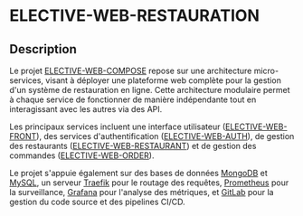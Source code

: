 # ELECTIVE-WEB-RESTAURATION

## Description
Le projet [ELECTIVE-WEB-COMPOSE](https://github.com/AlexandrePereon/ELECTIVE-WEB-COMPOSE) repose sur une architecture micro-services, visant à déployer une plateforme web complète pour la gestion d'un système de restauration en ligne. Cette architecture modulaire permet à chaque service de fonctionner de manière indépendante tout en interagissant avec les autres via des API. 

Les principaux services incluent une interface utilisateur ([ELECTIVE-WEB-FRONT](https://github.com/AlexandrePereon/ELECTIVE-WEB-FRONT)), des services d'authentification ([ELECTIVE-WEB-AUTH](https://github.com/AlexandrePereon/ELECTIVE-WEB-AUTH)), de gestion des restaurants ([ELECTIVE-WEB-RESTAURANT](https://github.com/AlexandrePereon/ELECTIVE-WEB-RESTAURANT)) et de gestion des commandes ([ELECTIVE-WEB-ORDER](https://github.com/AlexandrePereon/ELECTIVE-WEB-ORDER)). 

Le projet s'appuie également sur des bases de données [MongoDB](https://www.mongodb.com) et [MySQL](https://www.mysql.com), un serveur [Traefik](https://traefik.io) pour le routage des requêtes, [Prometheus](https://prometheus.io) pour la surveillance, [Grafana](https://grafana.com) pour l'analyse des métriques, et [GitLab](https://gitlab.com) pour la gestion du code source et des pipelines CI/CD.
